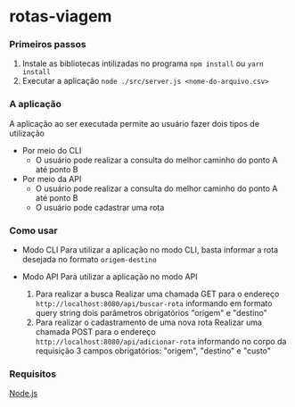 # rotas-viagem

### Primeiros passos
  1. Instale as bibliotecas intilizadas no programa 
  `npm install` ou `yarn install`
  2. Executar a aplicação
  `node ./src/server.js <nome-do-arquivo.csv>`
  
### A aplicação
  A aplicação ao ser executada permite ao usuário fazer dois tipos de utilização
  - Por meio do CLI
    - O usuário pode realizar a consulta do melhor caminho do ponto A até ponto B
  - Por meio da API
    - O usuário pode realizar a consulta do melhor caminho do ponto A até ponto B
    - O usuário pode cadastrar uma rota 
  
### Como usar
  - Modo CLI
    Para utilizar a aplicação no modo CLI, basta informar a rota desejada no formato `origem-destino`
    
  - Modo API
    Para utilizar a aplicação no modo API
    1. Para realizar a busca
      Realizar uma chamada GET para o endereço `http://localhost:8080/api/buscar-rota` informando em formato query string dois parâmetros obrigatórios "origem" e "destino"
    2. Para realizar o cadastramento de uma nova rota
      Realizar uma chamada POST para o endereço `http://localhost:8080/api/adicionar-rota` informando no corpo da requisição 3 campos obrigatórios: "origem", "destino" e "custo"
      
### Requisitos
   [Node.js](https://nodejs.org/en/)
      
